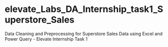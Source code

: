 # elevate_Labs_DA_Internship_task1_Superstore_Sales
Data Cleaning and Preprocessing for Superstore Sales Data using Excel and Power Query - Elevate Internship Task 1
